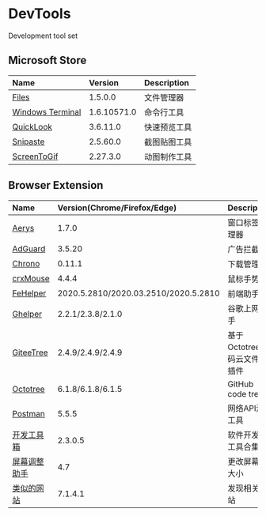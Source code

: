 # DevTools

Development tool set

## Microsoft Store

| Name                                                                       | Version     | Description  |
| :------------------------------------------------------------------------- | :---------- | :----------- |
| [Files](https://www.microsoft.com/store/productId/9NGHP3DX8HDX)            | 1.5.0.0     | 文件管理器   |
| [Windows Terminal](https://www.microsoft.com/store/productId/9N0DX20HK701) | 1.6.10571.0 | 命令行工具   |
| [QuickLook](https://www.microsoft.com/store/productId/9NV4BS3L1H4S)        | 3.6.11.0    | 快速预览工具 |
| [Snipaste](https://www.microsoft.com/store/productId/9P1WXPKB68KX)         | 2.5.60.0    | 截图贴图工具 |
| [ScreenToGif](https://www.microsoft.com/store/productId/9N3SQK8PDS8G)      | 2.27.3.0    | 动图制作工具 |

## Browser Extension

| Name                                                                         | Version(Chrome/Firefox/Edge)         | Description                  |
| :--------------------------------------------------------------------------- | :----------------------------------- | :--------------------------- |
| [Aerys](http://#/)                                                           | 1.7.0                                | 窗口标签管理器               |
| [AdGuard](https://adguard.com/zh_cn/adguard-browser-extension/overview.html) | 3.5.20                               | 广告拦截器                   |
| [Chrono](https://www.chronodownloader.net/)                                  | 0.11.1                               | 下载管理器                   |
| [crxMouse](https://crxmouse.com/zh-hans/)                                    | 4.4.4                                | 鼠标手势                     |
| [FeHelper](https://www.baidufe.com/fehelper)                                 | 2020.5.2810/2020.03.2510/2020.5.2810 | 前端助手                     |
| [Ghelper](http://googlehelper.net)                                           | 2.2.1/2.3.8/2.1.0                    | 谷歌上网助手                 |
| [GiteeTree](https://gitee.com/oschina/GitCodeTree)                           | 2.4.9/2.4.9/2.4.9                    | 基于Octotree的码云文件树插件 |
| [Octotree](https://www.octotree.io/)                                         | 6.1.8/6.1.8/6.1.5                    | GitHub code tree             |
| [Postman](https://www.postman.com/downloads/)                                | 5.5.5                                | 网络API测试工具              |
| [开发工具箱](https://www.box3.cn/)                                           | 2.3.0.5                              | 软件开发小工具合集           |
| [屏幕调整助手](http://#/)                                                    | 4.7                                  | 更改屏幕的大小               |
| [类似的网站](https://www.similarsites.com/)                                  | 7.1.4.1                              | 发现相关网站                 |
